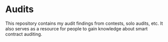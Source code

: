 # Audits

This repository contains my audit findings from contests, solo audits, etc. It also serves as a resource for people to gain knowledge about smart contract auditing.